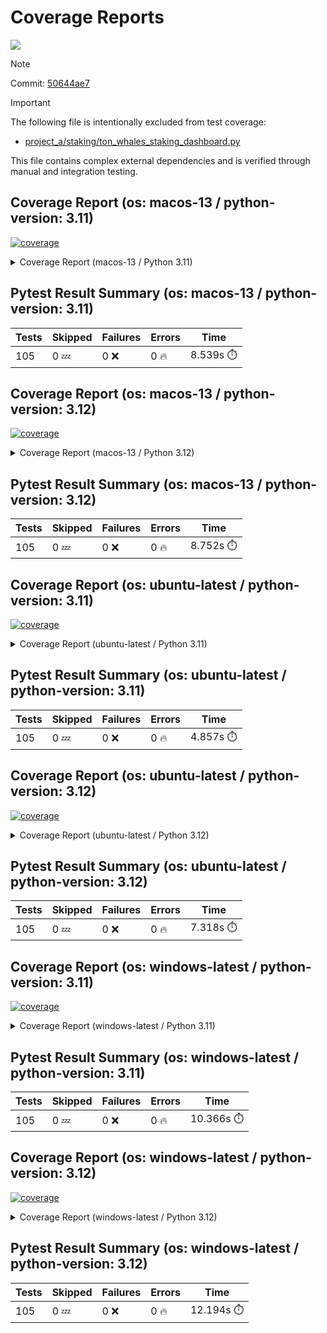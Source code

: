 # Coverage Reports
[![](https://github.com/7rikazhexde/trial-test/actions/workflows/test_multi_os.yml/badge.svg)](https://github.com/7rikazhexde/trial-test/actions/workflows/test_multi_os.yml)

> [!Note]
> 
> Commit: [50644ae7](https://github.com/7rikazhexde/trial-test/tree/50644ae7)

> [!Important]
> The following file is intentionally excluded from test coverage:
> - [project_a/staking/ton_whales_staking_dashboard.py](https://github.com/7rikazhexde/trial-test/blob/50644ae7bdfaecc55f07197187ce3fcc9fb5c4a9/project_a/staking/ton_whales_staking_dashboard.py)
> 
> This file contains complex external dependencies and is verified through manual and integration testing.
> 
## Coverage Report (os: macos-13 / python-version: 3.11)
<a href="https://github.com/7rikazhexde/trial-test/blob/50644ae7bdfaecc55f07197187ce3fcc9fb5c4a9/README.md"><img alt="coverage" src="https://img.shields.io/badge/coverage-100%25-brightgreen.svg" /></a><details><summary>Coverage Report (macos-13 / Python 3.11) </summary><table><tr><th>File</th><th>Stmts</th><th>Miss</th><th>Cover</th><th>Missing</th></tr><tbody><tr><td><a href="https://github.com/7rikazhexde/trial-test/blob/50644ae7bdfaecc55f07197187ce3fcc9fb5c4a9/project_a/__init__.py">\_\_init\_\_.py</a></td><td>0</td><td>0</td><td>100%</td><td>&nbsp;</td></tr><tr><td colspan="5"><b>account</b></td></tr><tr><td>&nbsp; &nbsp;<a href="https://github.com/7rikazhexde/trial-test/blob/50644ae7bdfaecc55f07197187ce3fcc9fb5c4a9/project_a/account/__init__.py">\_\_init\_\_.py</a></td><td>0</td><td>0</td><td>100%</td><td>&nbsp;</td></tr><tr><td>&nbsp; &nbsp;<a href="https://github.com/7rikazhexde/trial-test/blob/50644ae7bdfaecc55f07197187ce3fcc9fb5c4a9/project_a/account/get_latest_ton_amount_calculation.py">get_latest_ton_amount_calculation.py</a></td><td>71</td><td>0</td><td>100%</td><td>&nbsp;</td></tr><tr><td>&nbsp; &nbsp;<a href="https://github.com/7rikazhexde/trial-test/blob/50644ae7bdfaecc55f07197187ce3fcc9fb5c4a9/project_a/account/get_latest_ton_amount_calculation_async_aiohttp.py">get_latest_ton_amount_calculation_async_aiohttp.py</a></td><td>86</td><td>0</td><td>100%</td><td>&nbsp;</td></tr><tr><td>&nbsp; &nbsp;<a href="https://github.com/7rikazhexde/trial-test/blob/50644ae7bdfaecc55f07197187ce3fcc9fb5c4a9/project_a/account/get_latest_ton_amount_calculation_sync.py">get_latest_ton_amount_calculation_sync.py</a></td><td>87</td><td>0</td><td>100%</td><td>&nbsp;</td></tr><tr><td>&nbsp; &nbsp;<a href="https://github.com/7rikazhexde/trial-test/blob/50644ae7bdfaecc55f07197187ce3fcc9fb5c4a9/project_a/account/get_ton_txns_api.py">get_ton_txns_api.py</a></td><td>55</td><td>0</td><td>100%</td><td>&nbsp;</td></tr><tr><td colspan="5"><b>calculator</b></td></tr><tr><td>&nbsp; &nbsp;<a href="https://github.com/7rikazhexde/trial-test/blob/50644ae7bdfaecc55f07197187ce3fcc9fb5c4a9/project_a/calculator/__init__.py">\_\_init\_\_.py</a></td><td>0</td><td>0</td><td>100%</td><td>&nbsp;</td></tr><tr><td>&nbsp; &nbsp;<a href="https://github.com/7rikazhexde/trial-test/blob/50644ae7bdfaecc55f07197187ce3fcc9fb5c4a9/project_a/calculator/operations.py">operations.py</a></td><td>9</td><td>0</td><td>100%</td><td>&nbsp;</td></tr><tr><td colspan="5"><b>staking</b></td></tr><tr><td>&nbsp; &nbsp;<a href="https://github.com/7rikazhexde/trial-test/blob/50644ae7bdfaecc55f07197187ce3fcc9fb5c4a9/project_a/staking/__init__.py">\_\_init\_\_.py</a></td><td>0</td><td>0</td><td>100%</td><td>&nbsp;</td></tr><tr><td>&nbsp; &nbsp;<a href="https://github.com/7rikazhexde/trial-test/blob/50644ae7bdfaecc55f07197187ce3fcc9fb5c4a9/project_a/staking/create_ton_stkrwd_cryptact_custom.py">create_ton_stkrwd_cryptact_custom.py</a></td><td>44</td><td>0</td><td>100%</td><td>&nbsp;</td></tr><tr><td colspan="5"><b>utils</b></td></tr><tr><td>&nbsp; &nbsp;<a href="https://github.com/7rikazhexde/trial-test/blob/50644ae7bdfaecc55f07197187ce3fcc9fb5c4a9/project_a/utils/__init__.py">\_\_init\_\_.py</a></td><td>0</td><td>0</td><td>100%</td><td>&nbsp;</td></tr><tr><td>&nbsp; &nbsp;<a href="https://github.com/7rikazhexde/trial-test/blob/50644ae7bdfaecc55f07197187ce3fcc9fb5c4a9/project_a/utils/config_loader.py">config_loader.py</a></td><td>20</td><td>0</td><td>100%</td><td>&nbsp;</td></tr><tr><td>&nbsp; &nbsp;<a href="https://github.com/7rikazhexde/trial-test/blob/50644ae7bdfaecc55f07197187ce3fcc9fb5c4a9/project_a/utils/ton_address_conv.py">ton_address_conv.py</a></td><td>10</td><td>0</td><td>100%</td><td>&nbsp;</td></tr><tr><td><b>TOTAL</b></td><td><b>382</b></td><td><b>0</b></td><td><b>100%</b></td><td>&nbsp;</td></tr></tbody></table></details>

## Pytest Result Summary (os: macos-13 / python-version: 3.11)
| Tests | Skipped | Failures | Errors | Time |
| ----- | ------- | -------- | -------- | ------------------ |
| 105 | 0 :zzz: | 0 :x: | 0 :fire: | 8.539s :stopwatch: |


## Coverage Report (os: macos-13 / python-version: 3.12)
<a href="https://github.com/7rikazhexde/trial-test/blob/50644ae7bdfaecc55f07197187ce3fcc9fb5c4a9/README.md"><img alt="coverage" src="https://img.shields.io/badge/coverage-100%25-brightgreen.svg" /></a><details><summary>Coverage Report (macos-13 / Python 3.12) </summary><table><tr><th>File</th><th>Stmts</th><th>Miss</th><th>Cover</th><th>Missing</th></tr><tbody><tr><td><a href="https://github.com/7rikazhexde/trial-test/blob/50644ae7bdfaecc55f07197187ce3fcc9fb5c4a9/project_a/__init__.py">\_\_init\_\_.py</a></td><td>0</td><td>0</td><td>100%</td><td>&nbsp;</td></tr><tr><td colspan="5"><b>account</b></td></tr><tr><td>&nbsp; &nbsp;<a href="https://github.com/7rikazhexde/trial-test/blob/50644ae7bdfaecc55f07197187ce3fcc9fb5c4a9/project_a/account/__init__.py">\_\_init\_\_.py</a></td><td>0</td><td>0</td><td>100%</td><td>&nbsp;</td></tr><tr><td>&nbsp; &nbsp;<a href="https://github.com/7rikazhexde/trial-test/blob/50644ae7bdfaecc55f07197187ce3fcc9fb5c4a9/project_a/account/get_latest_ton_amount_calculation.py">get_latest_ton_amount_calculation.py</a></td><td>71</td><td>0</td><td>100%</td><td>&nbsp;</td></tr><tr><td>&nbsp; &nbsp;<a href="https://github.com/7rikazhexde/trial-test/blob/50644ae7bdfaecc55f07197187ce3fcc9fb5c4a9/project_a/account/get_latest_ton_amount_calculation_async_aiohttp.py">get_latest_ton_amount_calculation_async_aiohttp.py</a></td><td>86</td><td>0</td><td>100%</td><td>&nbsp;</td></tr><tr><td>&nbsp; &nbsp;<a href="https://github.com/7rikazhexde/trial-test/blob/50644ae7bdfaecc55f07197187ce3fcc9fb5c4a9/project_a/account/get_latest_ton_amount_calculation_sync.py">get_latest_ton_amount_calculation_sync.py</a></td><td>87</td><td>0</td><td>100%</td><td>&nbsp;</td></tr><tr><td>&nbsp; &nbsp;<a href="https://github.com/7rikazhexde/trial-test/blob/50644ae7bdfaecc55f07197187ce3fcc9fb5c4a9/project_a/account/get_ton_txns_api.py">get_ton_txns_api.py</a></td><td>55</td><td>0</td><td>100%</td><td>&nbsp;</td></tr><tr><td colspan="5"><b>calculator</b></td></tr><tr><td>&nbsp; &nbsp;<a href="https://github.com/7rikazhexde/trial-test/blob/50644ae7bdfaecc55f07197187ce3fcc9fb5c4a9/project_a/calculator/__init__.py">\_\_init\_\_.py</a></td><td>0</td><td>0</td><td>100%</td><td>&nbsp;</td></tr><tr><td>&nbsp; &nbsp;<a href="https://github.com/7rikazhexde/trial-test/blob/50644ae7bdfaecc55f07197187ce3fcc9fb5c4a9/project_a/calculator/operations.py">operations.py</a></td><td>9</td><td>0</td><td>100%</td><td>&nbsp;</td></tr><tr><td colspan="5"><b>staking</b></td></tr><tr><td>&nbsp; &nbsp;<a href="https://github.com/7rikazhexde/trial-test/blob/50644ae7bdfaecc55f07197187ce3fcc9fb5c4a9/project_a/staking/__init__.py">\_\_init\_\_.py</a></td><td>0</td><td>0</td><td>100%</td><td>&nbsp;</td></tr><tr><td>&nbsp; &nbsp;<a href="https://github.com/7rikazhexde/trial-test/blob/50644ae7bdfaecc55f07197187ce3fcc9fb5c4a9/project_a/staking/create_ton_stkrwd_cryptact_custom.py">create_ton_stkrwd_cryptact_custom.py</a></td><td>44</td><td>0</td><td>100%</td><td>&nbsp;</td></tr><tr><td colspan="5"><b>utils</b></td></tr><tr><td>&nbsp; &nbsp;<a href="https://github.com/7rikazhexde/trial-test/blob/50644ae7bdfaecc55f07197187ce3fcc9fb5c4a9/project_a/utils/__init__.py">\_\_init\_\_.py</a></td><td>0</td><td>0</td><td>100%</td><td>&nbsp;</td></tr><tr><td>&nbsp; &nbsp;<a href="https://github.com/7rikazhexde/trial-test/blob/50644ae7bdfaecc55f07197187ce3fcc9fb5c4a9/project_a/utils/config_loader.py">config_loader.py</a></td><td>20</td><td>0</td><td>100%</td><td>&nbsp;</td></tr><tr><td>&nbsp; &nbsp;<a href="https://github.com/7rikazhexde/trial-test/blob/50644ae7bdfaecc55f07197187ce3fcc9fb5c4a9/project_a/utils/ton_address_conv.py">ton_address_conv.py</a></td><td>10</td><td>0</td><td>100%</td><td>&nbsp;</td></tr><tr><td><b>TOTAL</b></td><td><b>382</b></td><td><b>0</b></td><td><b>100%</b></td><td>&nbsp;</td></tr></tbody></table></details>

## Pytest Result Summary (os: macos-13 / python-version: 3.12)
| Tests | Skipped | Failures | Errors | Time |
| ----- | ------- | -------- | -------- | ------------------ |
| 105 | 0 :zzz: | 0 :x: | 0 :fire: | 8.752s :stopwatch: |


## Coverage Report (os: ubuntu-latest / python-version: 3.11)
<a href="https://github.com/7rikazhexde/trial-test/blob/50644ae7bdfaecc55f07197187ce3fcc9fb5c4a9/README.md"><img alt="coverage" src="https://img.shields.io/badge/coverage-100%25-brightgreen.svg" /></a><details><summary>Coverage Report (ubuntu-latest / Python 3.11) </summary><table><tr><th>File</th><th>Stmts</th><th>Miss</th><th>Cover</th><th>Missing</th></tr><tbody><tr><td><a href="https://github.com/7rikazhexde/trial-test/blob/50644ae7bdfaecc55f07197187ce3fcc9fb5c4a9/project_a/__init__.py">\_\_init\_\_.py</a></td><td>0</td><td>0</td><td>100%</td><td>&nbsp;</td></tr><tr><td colspan="5"><b>account</b></td></tr><tr><td>&nbsp; &nbsp;<a href="https://github.com/7rikazhexde/trial-test/blob/50644ae7bdfaecc55f07197187ce3fcc9fb5c4a9/project_a/account/__init__.py">\_\_init\_\_.py</a></td><td>0</td><td>0</td><td>100%</td><td>&nbsp;</td></tr><tr><td>&nbsp; &nbsp;<a href="https://github.com/7rikazhexde/trial-test/blob/50644ae7bdfaecc55f07197187ce3fcc9fb5c4a9/project_a/account/get_latest_ton_amount_calculation.py">get_latest_ton_amount_calculation.py</a></td><td>71</td><td>0</td><td>100%</td><td>&nbsp;</td></tr><tr><td>&nbsp; &nbsp;<a href="https://github.com/7rikazhexde/trial-test/blob/50644ae7bdfaecc55f07197187ce3fcc9fb5c4a9/project_a/account/get_latest_ton_amount_calculation_async_aiohttp.py">get_latest_ton_amount_calculation_async_aiohttp.py</a></td><td>86</td><td>0</td><td>100%</td><td>&nbsp;</td></tr><tr><td>&nbsp; &nbsp;<a href="https://github.com/7rikazhexde/trial-test/blob/50644ae7bdfaecc55f07197187ce3fcc9fb5c4a9/project_a/account/get_latest_ton_amount_calculation_sync.py">get_latest_ton_amount_calculation_sync.py</a></td><td>87</td><td>0</td><td>100%</td><td>&nbsp;</td></tr><tr><td>&nbsp; &nbsp;<a href="https://github.com/7rikazhexde/trial-test/blob/50644ae7bdfaecc55f07197187ce3fcc9fb5c4a9/project_a/account/get_ton_txns_api.py">get_ton_txns_api.py</a></td><td>55</td><td>0</td><td>100%</td><td>&nbsp;</td></tr><tr><td colspan="5"><b>calculator</b></td></tr><tr><td>&nbsp; &nbsp;<a href="https://github.com/7rikazhexde/trial-test/blob/50644ae7bdfaecc55f07197187ce3fcc9fb5c4a9/project_a/calculator/__init__.py">\_\_init\_\_.py</a></td><td>0</td><td>0</td><td>100%</td><td>&nbsp;</td></tr><tr><td>&nbsp; &nbsp;<a href="https://github.com/7rikazhexde/trial-test/blob/50644ae7bdfaecc55f07197187ce3fcc9fb5c4a9/project_a/calculator/operations.py">operations.py</a></td><td>9</td><td>0</td><td>100%</td><td>&nbsp;</td></tr><tr><td colspan="5"><b>staking</b></td></tr><tr><td>&nbsp; &nbsp;<a href="https://github.com/7rikazhexde/trial-test/blob/50644ae7bdfaecc55f07197187ce3fcc9fb5c4a9/project_a/staking/__init__.py">\_\_init\_\_.py</a></td><td>0</td><td>0</td><td>100%</td><td>&nbsp;</td></tr><tr><td>&nbsp; &nbsp;<a href="https://github.com/7rikazhexde/trial-test/blob/50644ae7bdfaecc55f07197187ce3fcc9fb5c4a9/project_a/staking/create_ton_stkrwd_cryptact_custom.py">create_ton_stkrwd_cryptact_custom.py</a></td><td>44</td><td>0</td><td>100%</td><td>&nbsp;</td></tr><tr><td colspan="5"><b>utils</b></td></tr><tr><td>&nbsp; &nbsp;<a href="https://github.com/7rikazhexde/trial-test/blob/50644ae7bdfaecc55f07197187ce3fcc9fb5c4a9/project_a/utils/__init__.py">\_\_init\_\_.py</a></td><td>0</td><td>0</td><td>100%</td><td>&nbsp;</td></tr><tr><td>&nbsp; &nbsp;<a href="https://github.com/7rikazhexde/trial-test/blob/50644ae7bdfaecc55f07197187ce3fcc9fb5c4a9/project_a/utils/config_loader.py">config_loader.py</a></td><td>20</td><td>0</td><td>100%</td><td>&nbsp;</td></tr><tr><td>&nbsp; &nbsp;<a href="https://github.com/7rikazhexde/trial-test/blob/50644ae7bdfaecc55f07197187ce3fcc9fb5c4a9/project_a/utils/ton_address_conv.py">ton_address_conv.py</a></td><td>10</td><td>0</td><td>100%</td><td>&nbsp;</td></tr><tr><td><b>TOTAL</b></td><td><b>382</b></td><td><b>0</b></td><td><b>100%</b></td><td>&nbsp;</td></tr></tbody></table></details>

## Pytest Result Summary (os: ubuntu-latest / python-version: 3.11)
| Tests | Skipped | Failures | Errors | Time |
| ----- | ------- | -------- | -------- | ------------------ |
| 105 | 0 :zzz: | 0 :x: | 0 :fire: | 4.857s :stopwatch: |


## Coverage Report (os: ubuntu-latest / python-version: 3.12)
<a href="https://github.com/7rikazhexde/trial-test/blob/50644ae7bdfaecc55f07197187ce3fcc9fb5c4a9/README.md"><img alt="coverage" src="https://img.shields.io/badge/coverage-100%25-brightgreen.svg" /></a><details><summary>Coverage Report (ubuntu-latest / Python 3.12) </summary><table><tr><th>File</th><th>Stmts</th><th>Miss</th><th>Cover</th><th>Missing</th></tr><tbody><tr><td><a href="https://github.com/7rikazhexde/trial-test/blob/50644ae7bdfaecc55f07197187ce3fcc9fb5c4a9/project_a/__init__.py">\_\_init\_\_.py</a></td><td>0</td><td>0</td><td>100%</td><td>&nbsp;</td></tr><tr><td colspan="5"><b>account</b></td></tr><tr><td>&nbsp; &nbsp;<a href="https://github.com/7rikazhexde/trial-test/blob/50644ae7bdfaecc55f07197187ce3fcc9fb5c4a9/project_a/account/__init__.py">\_\_init\_\_.py</a></td><td>0</td><td>0</td><td>100%</td><td>&nbsp;</td></tr><tr><td>&nbsp; &nbsp;<a href="https://github.com/7rikazhexde/trial-test/blob/50644ae7bdfaecc55f07197187ce3fcc9fb5c4a9/project_a/account/get_latest_ton_amount_calculation.py">get_latest_ton_amount_calculation.py</a></td><td>71</td><td>0</td><td>100%</td><td>&nbsp;</td></tr><tr><td>&nbsp; &nbsp;<a href="https://github.com/7rikazhexde/trial-test/blob/50644ae7bdfaecc55f07197187ce3fcc9fb5c4a9/project_a/account/get_latest_ton_amount_calculation_async_aiohttp.py">get_latest_ton_amount_calculation_async_aiohttp.py</a></td><td>86</td><td>0</td><td>100%</td><td>&nbsp;</td></tr><tr><td>&nbsp; &nbsp;<a href="https://github.com/7rikazhexde/trial-test/blob/50644ae7bdfaecc55f07197187ce3fcc9fb5c4a9/project_a/account/get_latest_ton_amount_calculation_sync.py">get_latest_ton_amount_calculation_sync.py</a></td><td>87</td><td>0</td><td>100%</td><td>&nbsp;</td></tr><tr><td>&nbsp; &nbsp;<a href="https://github.com/7rikazhexde/trial-test/blob/50644ae7bdfaecc55f07197187ce3fcc9fb5c4a9/project_a/account/get_ton_txns_api.py">get_ton_txns_api.py</a></td><td>55</td><td>0</td><td>100%</td><td>&nbsp;</td></tr><tr><td colspan="5"><b>calculator</b></td></tr><tr><td>&nbsp; &nbsp;<a href="https://github.com/7rikazhexde/trial-test/blob/50644ae7bdfaecc55f07197187ce3fcc9fb5c4a9/project_a/calculator/__init__.py">\_\_init\_\_.py</a></td><td>0</td><td>0</td><td>100%</td><td>&nbsp;</td></tr><tr><td>&nbsp; &nbsp;<a href="https://github.com/7rikazhexde/trial-test/blob/50644ae7bdfaecc55f07197187ce3fcc9fb5c4a9/project_a/calculator/operations.py">operations.py</a></td><td>9</td><td>0</td><td>100%</td><td>&nbsp;</td></tr><tr><td colspan="5"><b>staking</b></td></tr><tr><td>&nbsp; &nbsp;<a href="https://github.com/7rikazhexde/trial-test/blob/50644ae7bdfaecc55f07197187ce3fcc9fb5c4a9/project_a/staking/__init__.py">\_\_init\_\_.py</a></td><td>0</td><td>0</td><td>100%</td><td>&nbsp;</td></tr><tr><td>&nbsp; &nbsp;<a href="https://github.com/7rikazhexde/trial-test/blob/50644ae7bdfaecc55f07197187ce3fcc9fb5c4a9/project_a/staking/create_ton_stkrwd_cryptact_custom.py">create_ton_stkrwd_cryptact_custom.py</a></td><td>44</td><td>0</td><td>100%</td><td>&nbsp;</td></tr><tr><td colspan="5"><b>utils</b></td></tr><tr><td>&nbsp; &nbsp;<a href="https://github.com/7rikazhexde/trial-test/blob/50644ae7bdfaecc55f07197187ce3fcc9fb5c4a9/project_a/utils/__init__.py">\_\_init\_\_.py</a></td><td>0</td><td>0</td><td>100%</td><td>&nbsp;</td></tr><tr><td>&nbsp; &nbsp;<a href="https://github.com/7rikazhexde/trial-test/blob/50644ae7bdfaecc55f07197187ce3fcc9fb5c4a9/project_a/utils/config_loader.py">config_loader.py</a></td><td>20</td><td>0</td><td>100%</td><td>&nbsp;</td></tr><tr><td>&nbsp; &nbsp;<a href="https://github.com/7rikazhexde/trial-test/blob/50644ae7bdfaecc55f07197187ce3fcc9fb5c4a9/project_a/utils/ton_address_conv.py">ton_address_conv.py</a></td><td>10</td><td>0</td><td>100%</td><td>&nbsp;</td></tr><tr><td><b>TOTAL</b></td><td><b>382</b></td><td><b>0</b></td><td><b>100%</b></td><td>&nbsp;</td></tr></tbody></table></details>

## Pytest Result Summary (os: ubuntu-latest / python-version: 3.12)
| Tests | Skipped | Failures | Errors | Time |
| ----- | ------- | -------- | -------- | ------------------ |
| 105 | 0 :zzz: | 0 :x: | 0 :fire: | 7.318s :stopwatch: |


## Coverage Report (os: windows-latest / python-version: 3.11)
<a href="https://github.com/7rikazhexde/trial-test/blob/50644ae7bdfaecc55f07197187ce3fcc9fb5c4a9/README.md"><img alt="coverage" src="https://img.shields.io/badge/coverage-100%25-brightgreen.svg" /></a><details><summary>Coverage Report (windows-latest / Python 3.11) </summary><table><tr><th>File</th><th>Stmts</th><th>Miss</th><th>Cover</th><th>Missing</th></tr><tbody><tr><td><a href="https://github.com/7rikazhexde/trial-test/blob/50644ae7bdfaecc55f07197187ce3fcc9fb5c4a9/project_a/__init__.py">\_\_init\_\_.py</a></td><td>0</td><td>0</td><td>100%</td><td>&nbsp;</td></tr><tr><td colspan="5"><b>account</b></td></tr><tr><td>&nbsp; &nbsp;<a href="https://github.com/7rikazhexde/trial-test/blob/50644ae7bdfaecc55f07197187ce3fcc9fb5c4a9/project_a/account/__init__.py">\_\_init\_\_.py</a></td><td>0</td><td>0</td><td>100%</td><td>&nbsp;</td></tr><tr><td>&nbsp; &nbsp;<a href="https://github.com/7rikazhexde/trial-test/blob/50644ae7bdfaecc55f07197187ce3fcc9fb5c4a9/project_a/account/get_latest_ton_amount_calculation.py">get_latest_ton_amount_calculation.py</a></td><td>71</td><td>0</td><td>100%</td><td>&nbsp;</td></tr><tr><td>&nbsp; &nbsp;<a href="https://github.com/7rikazhexde/trial-test/blob/50644ae7bdfaecc55f07197187ce3fcc9fb5c4a9/project_a/account/get_latest_ton_amount_calculation_async_aiohttp.py">get_latest_ton_amount_calculation_async_aiohttp.py</a></td><td>86</td><td>0</td><td>100%</td><td>&nbsp;</td></tr><tr><td>&nbsp; &nbsp;<a href="https://github.com/7rikazhexde/trial-test/blob/50644ae7bdfaecc55f07197187ce3fcc9fb5c4a9/project_a/account/get_latest_ton_amount_calculation_sync.py">get_latest_ton_amount_calculation_sync.py</a></td><td>87</td><td>0</td><td>100%</td><td>&nbsp;</td></tr><tr><td>&nbsp; &nbsp;<a href="https://github.com/7rikazhexde/trial-test/blob/50644ae7bdfaecc55f07197187ce3fcc9fb5c4a9/project_a/account/get_ton_txns_api.py">get_ton_txns_api.py</a></td><td>55</td><td>0</td><td>100%</td><td>&nbsp;</td></tr><tr><td colspan="5"><b>calculator</b></td></tr><tr><td>&nbsp; &nbsp;<a href="https://github.com/7rikazhexde/trial-test/blob/50644ae7bdfaecc55f07197187ce3fcc9fb5c4a9/project_a/calculator/__init__.py">\_\_init\_\_.py</a></td><td>0</td><td>0</td><td>100%</td><td>&nbsp;</td></tr><tr><td>&nbsp; &nbsp;<a href="https://github.com/7rikazhexde/trial-test/blob/50644ae7bdfaecc55f07197187ce3fcc9fb5c4a9/project_a/calculator/operations.py">operations.py</a></td><td>9</td><td>0</td><td>100%</td><td>&nbsp;</td></tr><tr><td colspan="5"><b>staking</b></td></tr><tr><td>&nbsp; &nbsp;<a href="https://github.com/7rikazhexde/trial-test/blob/50644ae7bdfaecc55f07197187ce3fcc9fb5c4a9/project_a/staking/__init__.py">\_\_init\_\_.py</a></td><td>0</td><td>0</td><td>100%</td><td>&nbsp;</td></tr><tr><td>&nbsp; &nbsp;<a href="https://github.com/7rikazhexde/trial-test/blob/50644ae7bdfaecc55f07197187ce3fcc9fb5c4a9/project_a/staking/create_ton_stkrwd_cryptact_custom.py">create_ton_stkrwd_cryptact_custom.py</a></td><td>44</td><td>0</td><td>100%</td><td>&nbsp;</td></tr><tr><td colspan="5"><b>utils</b></td></tr><tr><td>&nbsp; &nbsp;<a href="https://github.com/7rikazhexde/trial-test/blob/50644ae7bdfaecc55f07197187ce3fcc9fb5c4a9/project_a/utils/__init__.py">\_\_init\_\_.py</a></td><td>0</td><td>0</td><td>100%</td><td>&nbsp;</td></tr><tr><td>&nbsp; &nbsp;<a href="https://github.com/7rikazhexde/trial-test/blob/50644ae7bdfaecc55f07197187ce3fcc9fb5c4a9/project_a/utils/config_loader.py">config_loader.py</a></td><td>20</td><td>0</td><td>100%</td><td>&nbsp;</td></tr><tr><td>&nbsp; &nbsp;<a href="https://github.com/7rikazhexde/trial-test/blob/50644ae7bdfaecc55f07197187ce3fcc9fb5c4a9/project_a/utils/ton_address_conv.py">ton_address_conv.py</a></td><td>10</td><td>0</td><td>100%</td><td>&nbsp;</td></tr><tr><td><b>TOTAL</b></td><td><b>382</b></td><td><b>0</b></td><td><b>100%</b></td><td>&nbsp;</td></tr></tbody></table></details>

## Pytest Result Summary (os: windows-latest / python-version: 3.11)
| Tests | Skipped | Failures | Errors | Time |
| ----- | ------- | -------- | -------- | ------------------ |
| 105 | 0 :zzz: | 0 :x: | 0 :fire: | 10.366s :stopwatch: |


## Coverage Report (os: windows-latest / python-version: 3.12)
<a href="https://github.com/7rikazhexde/trial-test/blob/50644ae7bdfaecc55f07197187ce3fcc9fb5c4a9/README.md"><img alt="coverage" src="https://img.shields.io/badge/coverage-100%25-brightgreen.svg" /></a><details><summary>Coverage Report (windows-latest / Python 3.12) </summary><table><tr><th>File</th><th>Stmts</th><th>Miss</th><th>Cover</th><th>Missing</th></tr><tbody><tr><td><a href="https://github.com/7rikazhexde/trial-test/blob/50644ae7bdfaecc55f07197187ce3fcc9fb5c4a9/project_a/__init__.py">\_\_init\_\_.py</a></td><td>0</td><td>0</td><td>100%</td><td>&nbsp;</td></tr><tr><td colspan="5"><b>account</b></td></tr><tr><td>&nbsp; &nbsp;<a href="https://github.com/7rikazhexde/trial-test/blob/50644ae7bdfaecc55f07197187ce3fcc9fb5c4a9/project_a/account/__init__.py">\_\_init\_\_.py</a></td><td>0</td><td>0</td><td>100%</td><td>&nbsp;</td></tr><tr><td>&nbsp; &nbsp;<a href="https://github.com/7rikazhexde/trial-test/blob/50644ae7bdfaecc55f07197187ce3fcc9fb5c4a9/project_a/account/get_latest_ton_amount_calculation.py">get_latest_ton_amount_calculation.py</a></td><td>71</td><td>0</td><td>100%</td><td>&nbsp;</td></tr><tr><td>&nbsp; &nbsp;<a href="https://github.com/7rikazhexde/trial-test/blob/50644ae7bdfaecc55f07197187ce3fcc9fb5c4a9/project_a/account/get_latest_ton_amount_calculation_async_aiohttp.py">get_latest_ton_amount_calculation_async_aiohttp.py</a></td><td>86</td><td>0</td><td>100%</td><td>&nbsp;</td></tr><tr><td>&nbsp; &nbsp;<a href="https://github.com/7rikazhexde/trial-test/blob/50644ae7bdfaecc55f07197187ce3fcc9fb5c4a9/project_a/account/get_latest_ton_amount_calculation_sync.py">get_latest_ton_amount_calculation_sync.py</a></td><td>87</td><td>0</td><td>100%</td><td>&nbsp;</td></tr><tr><td>&nbsp; &nbsp;<a href="https://github.com/7rikazhexde/trial-test/blob/50644ae7bdfaecc55f07197187ce3fcc9fb5c4a9/project_a/account/get_ton_txns_api.py">get_ton_txns_api.py</a></td><td>55</td><td>0</td><td>100%</td><td>&nbsp;</td></tr><tr><td colspan="5"><b>calculator</b></td></tr><tr><td>&nbsp; &nbsp;<a href="https://github.com/7rikazhexde/trial-test/blob/50644ae7bdfaecc55f07197187ce3fcc9fb5c4a9/project_a/calculator/__init__.py">\_\_init\_\_.py</a></td><td>0</td><td>0</td><td>100%</td><td>&nbsp;</td></tr><tr><td>&nbsp; &nbsp;<a href="https://github.com/7rikazhexde/trial-test/blob/50644ae7bdfaecc55f07197187ce3fcc9fb5c4a9/project_a/calculator/operations.py">operations.py</a></td><td>9</td><td>0</td><td>100%</td><td>&nbsp;</td></tr><tr><td colspan="5"><b>staking</b></td></tr><tr><td>&nbsp; &nbsp;<a href="https://github.com/7rikazhexde/trial-test/blob/50644ae7bdfaecc55f07197187ce3fcc9fb5c4a9/project_a/staking/__init__.py">\_\_init\_\_.py</a></td><td>0</td><td>0</td><td>100%</td><td>&nbsp;</td></tr><tr><td>&nbsp; &nbsp;<a href="https://github.com/7rikazhexde/trial-test/blob/50644ae7bdfaecc55f07197187ce3fcc9fb5c4a9/project_a/staking/create_ton_stkrwd_cryptact_custom.py">create_ton_stkrwd_cryptact_custom.py</a></td><td>44</td><td>0</td><td>100%</td><td>&nbsp;</td></tr><tr><td colspan="5"><b>utils</b></td></tr><tr><td>&nbsp; &nbsp;<a href="https://github.com/7rikazhexde/trial-test/blob/50644ae7bdfaecc55f07197187ce3fcc9fb5c4a9/project_a/utils/__init__.py">\_\_init\_\_.py</a></td><td>0</td><td>0</td><td>100%</td><td>&nbsp;</td></tr><tr><td>&nbsp; &nbsp;<a href="https://github.com/7rikazhexde/trial-test/blob/50644ae7bdfaecc55f07197187ce3fcc9fb5c4a9/project_a/utils/config_loader.py">config_loader.py</a></td><td>20</td><td>0</td><td>100%</td><td>&nbsp;</td></tr><tr><td>&nbsp; &nbsp;<a href="https://github.com/7rikazhexde/trial-test/blob/50644ae7bdfaecc55f07197187ce3fcc9fb5c4a9/project_a/utils/ton_address_conv.py">ton_address_conv.py</a></td><td>10</td><td>0</td><td>100%</td><td>&nbsp;</td></tr><tr><td><b>TOTAL</b></td><td><b>382</b></td><td><b>0</b></td><td><b>100%</b></td><td>&nbsp;</td></tr></tbody></table></details>

## Pytest Result Summary (os: windows-latest / python-version: 3.12)
| Tests | Skipped | Failures | Errors | Time |
| ----- | ------- | -------- | -------- | ------------------ |
| 105 | 0 :zzz: | 0 :x: | 0 :fire: | 12.194s :stopwatch: |


